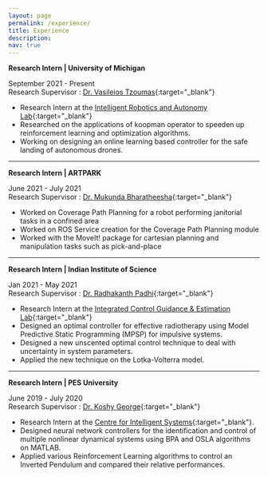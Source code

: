 ```yaml
---
layout: page
permalink: /experience/
title: Experience
description:
nav: true
---
```


**Research Intern \| University of Michigan**

September 2021  - Present\
Research Supervisor : [Dr. Vasileios Tzoumas](https://vasileiostzoumas.com/){:target="_blank"}

 - Research Intern at the [Intelligent Robotics and Autonomy Lab](https://vasileiostzoumas.com/students/){:target="_blank"}
 - Researched on the applications of koopman operator to speeden up reinforcement learning and optimization algorithms.
 - Working on designing an online learning based controller for the safe landing of autonomous drones. 
 

-----

**Research Intern \| ARTPARK**

June 2021 - July 2021\
Research Supervisor : [Dr. Mukunda Bharatheesha](https://scholar.google.nl/citations?user=zFWBaFEAAAAJ&hl=en){:target="_blank"}

 - Worked on Coverage Path Planning for a robot performing janitorial tasks in a confined area 
 - Worked on ROS Service creation for the Coverage Path Planning module 
 - Worked with the MoveIt! package for cartesian planning and manipulation tasks such as pick-and-place

-----

**Research Intern \| Indian Institute of Science**

Jan 2021  - May 2021\
Research Supervisor : [Dr. Radhakanth Padhi](https://scholar.google.co.in/citations?user=Va1aENIAAAAJ&hl=en){:target="_blank"}

 - Research Intern at the [Integrated Control Guidance & Estimation Lab](http://aero.iisc.ac.in/people/radhakantpadhi/){:target="_blank"}
 - Designed an optimal controller for effective radiotherapy using Model Predictive Static Programming (MPSP) for impulsive systems. 
 - Designed a new unscented optimal control technique to deal with uncertainty in system parameters. 
 - Applied the new technique on the Lotka-Volterra model.

-----

**Research Intern \| PES University**

June 2019 - July 2020\
Research Supervisor : [Dr. Koshy George](https://scholar.google.com/citations?user=qgLnGD8AAAAJ&hl=en){:target="_blank"}

 - Research Intern at the [Centre for Intelligent Systems](https://research.pes.edu/cis){:target="_blank"}.
 - Designed neural network controllers for the identification and control of multiple nonlinear dynamical systems using BPA and OSLA algorithms on MATLAB.
 - Applied various Reinforcement Learning algorithms to control an Inverted Pendulum and compared their relative performances.
